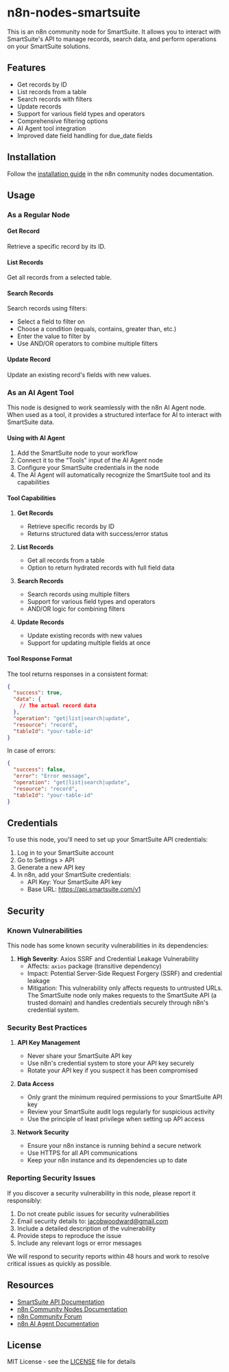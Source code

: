 # n8n-nodes-smartsuite

This is an n8n community node for SmartSuite. It allows you to interact with SmartSuite's API to manage records, search data, and perform operations on your SmartSuite solutions.

## Features

- Get records by ID
- List records from a table
- Search records with filters
- Update records
- Support for various field types and operators
- Comprehensive filtering options
- AI Agent tool integration
- Improved date field handling for due_date fields

## Installation

Follow the [installation guide](https://docs.n8n.io/integrations/community-nodes/installation/) in the n8n community nodes documentation.

## Usage

### As a Regular Node

#### Get Record
Retrieve a specific record by its ID.

#### List Records
Get all records from a selected table.

#### Search Records
Search records using filters:
- Select a field to filter on
- Choose a condition (equals, contains, greater than, etc.)
- Enter the value to filter by
- Use AND/OR operators to combine multiple filters

#### Update Record
Update an existing record's fields with new values.

### As an AI Agent Tool

This node is designed to work seamlessly with the n8n AI Agent node. When used as a tool, it provides a structured interface for AI to interact with SmartSuite data.

#### Using with AI Agent

1. Add the SmartSuite node to your workflow
2. Connect it to the "Tools" input of the AI Agent node
3. Configure your SmartSuite credentials in the node
4. The AI Agent will automatically recognize the SmartSuite tool and its capabilities

#### Tool Capabilities

1. **Get Records**
   - Retrieve specific records by ID
   - Returns structured data with success/error status

2. **List Records**
   - Get all records from a table
   - Option to return hydrated records with full field data

3. **Search Records**
   - Search records using multiple filters
   - Support for various field types and operators
   - AND/OR logic for combining filters

4. **Update Records**
   - Update existing records with new values
   - Support for updating multiple fields at once

#### Tool Response Format

The tool returns responses in a consistent format:

```json
{
  "success": true,
  "data": {
    // The actual record data
  },
  "operation": "get|list|search|update",
  "resource": "record",
  "tableId": "your-table-id"
}
```

In case of errors:
```json
{
  "success": false,
  "error": "Error message",
  "operation": "get|list|search|update",
  "resource": "record",
  "tableId": "your-table-id"
}
```

## Credentials

To use this node, you'll need to set up your SmartSuite API credentials:

1. Log in to your SmartSuite account
2. Go to Settings > API
3. Generate a new API key
4. In n8n, add your SmartSuite credentials:
   - API Key: Your SmartSuite API key
   - Base URL: https://api.smartsuite.com/v1

## Security

### Known Vulnerabilities

This node has some known security vulnerabilities in its dependencies:

1. **High Severity**: Axios SSRF and Credential Leakage Vulnerability
   - Affects: `axios` package (transitive dependency)
   - Impact: Potential Server-Side Request Forgery (SSRF) and credential leakage
   - Mitigation: This vulnerability only affects requests to untrusted URLs. The SmartSuite node only makes requests to the SmartSuite API (a trusted domain) and handles credentials securely through n8n's credential system.

### Security Best Practices

1. **API Key Management**
   - Never share your SmartSuite API key
   - Use n8n's credential system to store your API key securely
   - Rotate your API key if you suspect it has been compromised

2. **Data Access**
   - Only grant the minimum required permissions to your SmartSuite API key
   - Review your SmartSuite audit logs regularly for suspicious activity
   - Use the principle of least privilege when setting up API access

3. **Network Security**
   - Ensure your n8n instance is running behind a secure network
   - Use HTTPS for all API communications
   - Keep your n8n instance and its dependencies up to date

### Reporting Security Issues

If you discover a security vulnerability in this node, please report it responsibly:

1. Do not create public issues for security vulnerabilities
2. Email security details to: [jacobwoodward@gmail.com](mailto:jacobwoodward@gmail.com)
3. Include a detailed description of the vulnerability
4. Provide steps to reproduce the issue
5. Include any relevant logs or error messages

We will respond to security reports within 48 hours and work to resolve critical issues as quickly as possible.

## Resources

- [SmartSuite API Documentation](https://docs.smartsuite.com/api)
- [n8n Community Nodes Documentation](https://docs.n8n.io/integrations/community-nodes/)
- [n8n Community Forum](https://community.n8n.io/)
- [n8n AI Agent Documentation](https://docs.n8n.io/ai-agent/)

## License

MIT License - see the [LICENSE](LICENSE) file for details 
